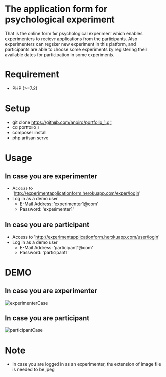 # The application form for psychological experiment
That is the online form for psychological experiment which enables experimenters to recieve applications from the participants. Also experimenters can regsiter new experiment in this platform, and participants are able to choose some experiments by registering their available dates for participation in some experiments.

# Requirement
- PHP (>=7.2)

# Setup
- git clone https://github.com/anoiro/portfolio_1.git
- cd portfolio_1
- composer install
- php artisan serve

# Usage
## In case you are experimenter
- Access to 'http://experimentapplicationform.herokuapp.com/exper/login'
- Log in as a demo user
    - E-Mail Address: 'experimenter1@com'
    - Password: 'experimenter1'

## In case you are participant
- Access to 'http://experimentapplicationform.herokuapp.com/user/login'
- Log in as a demo user
    - E-Mail Address: 'participant1@com'
    - Password: 'participant1'

# DEMO
## In case you are experimenter
![experimenterCase](https://user-images.githubusercontent.com/45758121/90759463-6b2db080-e31b-11ea-9c97-164a83e871d7.gif)

## In case you are participant
![participantCase](https://user-images.githubusercontent.com/45758121/90759450-67019300-e31b-11ea-809c-87ca3ed92549.gif)

# Note
- In case you are logged in as an experimenter, the extension of image file is needed to be jpeg.
